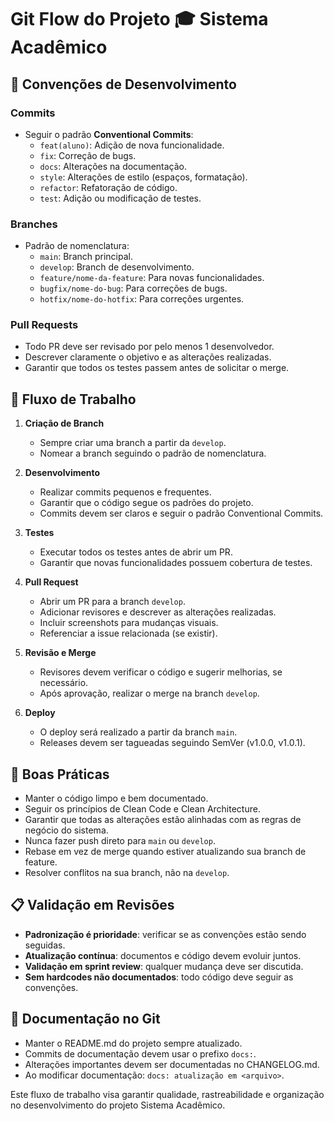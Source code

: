 # Git Flow do Projeto 🎓 Sistema Acadêmico  

## 🧠 Convenções de Desenvolvimento  

### Commits  
- Seguir o padrão **Conventional Commits**:  
    - `feat(aluno)`: Adição de nova funcionalidade.  
    - `fix`: Correção de bugs.  
    - `docs`: Alterações na documentação.  
    - `style`: Alterações de estilo (espaços, formatação).  
    - `refactor`: Refatoração de código.  
    - `test`: Adição ou modificação de testes.

### Branches  
- Padrão de nomenclatura:  
    - `main`: Branch principal.  
    - `develop`: Branch de desenvolvimento.
    - `feature/nome-da-feature`: Para novas funcionalidades.  
    - `bugfix/nome-do-bug`: Para correções de bugs.  
    - `hotfix/nome-do-hotfix`: Para correções urgentes.  

### Pull Requests  
- Todo PR deve ser revisado por pelo menos 1 desenvolvedor.  
- Descrever claramente o objetivo e as alterações realizadas.  
- Garantir que todos os testes passem antes de solicitar o merge.  

## 🚀 Fluxo de Trabalho  

1. **Criação de Branch**  
   - Sempre criar uma branch a partir da `develop`.  
   - Nomear a branch seguindo o padrão de nomenclatura.  

2. **Desenvolvimento**  
   - Realizar commits pequenos e frequentes.  
   - Garantir que o código segue os padrões do projeto.
   - Commits devem ser claros e seguir o padrão Conventional Commits.

3. **Testes**  
   - Executar todos os testes antes de abrir um PR.  
   - Garantir que novas funcionalidades possuem cobertura de testes.  

4. **Pull Request**  
   - Abrir um PR para a branch `develop`.  
   - Adicionar revisores e descrever as alterações realizadas.
   - Incluir screenshots para mudanças visuais.
   - Referenciar a issue relacionada (se existir).

5. **Revisão e Merge**  
   - Revisores devem verificar o código e sugerir melhorias, se necessário.  
   - Após aprovação, realizar o merge na branch `develop`.  

6. **Deploy**  
   - O deploy será realizado a partir da branch `main`.  
   - Releases devem ser tagueadas seguindo SemVer (v1.0.0, v1.0.1).

## 🌟 Boas Práticas  

- Manter o código limpo e bem documentado.  
- Seguir os princípios de Clean Code e Clean Architecture.  
- Garantir que todas as alterações estão alinhadas com as regras de negócio do sistema.
- Nunca fazer push direto para `main` ou `develop`.
- Rebase em vez de merge quando estiver atualizando sua branch de feature.
- Resolver conflitos na sua branch, não na `develop`.

## 📋 Validação em Revisões

- **Padronização é prioridade**: verificar se as convenções estão sendo seguidas.
- **Atualização contínua**: documentos e código devem evoluir juntos.
- **Validação em sprint review**: qualquer mudança deve ser discutida.
- **Sem hardcodes não documentados**: todo código deve seguir as convenções.

## 📘 Documentação no Git

- Manter o README.md do projeto sempre atualizado.
- Commits de documentação devem usar o prefixo `docs:`.
- Alterações importantes devem ser documentadas no CHANGELOG.md.
- Ao modificar documentação: `docs: atualização em <arquivo>`.

Este fluxo de trabalho visa garantir qualidade, rastreabilidade e organização no desenvolvimento do projeto Sistema Acadêmico.